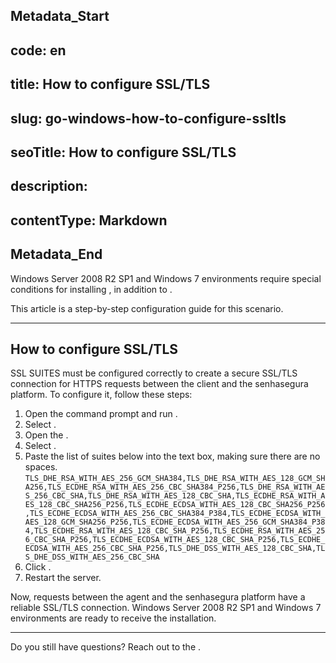 ## Metadata_Start 
## code: en
## title: How to configure SSL/TLS 
## slug: go-windows-how-to-configure-ssltls 
## seoTitle: How to configure SSL/TLS 
## description:  
## contentType: Markdown 
## Metadata_End
Windows Server 2008 R2 SP1 and Windows 7 environments require special conditions for installing , in addition to .

This article is a step-by-step configuration guide for this scenario.

* * *

## How to configure SSL/TLS

SSL SUITES must be configured correctly to create a secure SSL/TLS connection for HTTPS requests between the client and the senhasegura platform. To configure it, follow these steps:

1. Open the command prompt and run .
2. Select .
3. Open the .
4. Select .
5. Paste the list of suites below into the text box, making sure there are no spaces.
`
TLS_DHE_RSA_WITH_AES_256_GCM_SHA384,TLS_DHE_RSA_WITH_AES_128_GCM_SHA256,TLS_ECDHE_RSA_WITH_AES_256_CBC_SHA384_P256,TLS_DHE_RSA_WITH_AES_256_CBC_SHA,TLS_DHE_RSA_WITH_AES_128_CBC_SHA,TLS_ECDHE_RSA_WITH_AES_128_CBC_SHA256_P256,TLS_ECDHE_ECDSA_WITH_AES_128_CBC_SHA256_P256,TLS_ECDHE_ECDSA_WITH_AES_256_CBC_SHA384_P384,TLS_ECDHE_ECDSA_WITH_AES_128_GCM_SHA256_P256,TLS_ECDHE_ECDSA_WITH_AES_256_GCM_SHA384_P384,TLS_ECDHE_RSA_WITH_AES_128_CBC_SHA_P256,TLS_ECDHE_RSA_WITH_AES_256_CBC_SHA_P256,TLS_ECDHE_ECDSA_WITH_AES_128_CBC_SHA_P256,TLS_ECDHE_ECDSA_WITH_AES_256_CBC_SHA_P256,TLS_DHE_DSS_WITH_AES_128_CBC_SHA,TLS_DHE_DSS_WITH_AES_256_CBC_SHA
`
6. Click .
7. Restart the server.

Now, requests between the agent and the senhasegura platform have a reliable SSL/TLS connection. Windows Server 2008 R2 SP1 and Windows 7 environments are ready to receive the  installation.

* * *

Do you still have questions? Reach out to the .
